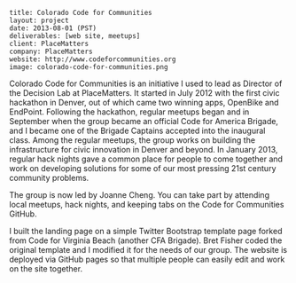 ```
title: Colorado Code for Communities
layout: project
date: 2013-08-01 (PST)
deliverables: [web site, meetups]
client: PlaceMatters
company: PlaceMatters
website: http://www.codeforcommunities.org
image: colorado-code-for-communities.png
```

Colorado Code for Communities is an initiative I used to lead as Director of the Decision Lab at PlaceMatters.  It started in July 2012 with the first civic hackathon in Denver, out of which came two winning apps, OpenBike and EndPoint.  Following the hackathon, regular meetups began and in September when the group became an official Code for America Brigade, and I became one of the Brigade Captains accepted into the inaugural class.  Among the regular meetups, the group works on building the infrastructure for civic innovation in Denver and beyond.  In January 2013, regular hack nights gave a common place for people to come together and work on developing solutions for some of our most pressing 21st century community problems.

The group is now led by Joanne Cheng. You can take part by attending local meetups, hack nights, and keeping tabs on the Code for Communities GitHub.

I built the landing page on a simple Twitter Bootstrap template page forked from Code for Virginia Beach (another CFA Brigade).  Bret Fisher coded the original template and I modified it for the needs of our group.  The website is deployed via GitHub pages so that multiple people can easily edit and work on the site together.

